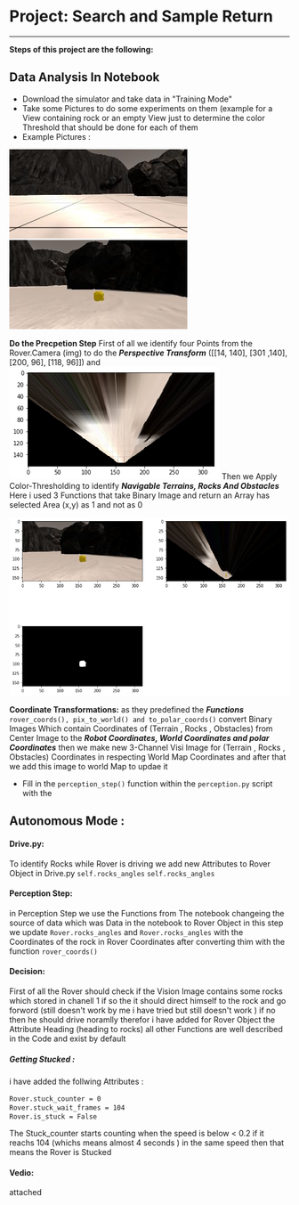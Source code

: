 # Project: Search and Sample Return
---


**Steps of this project are the following:**  

## Data Analysis In Notebook

* Download the simulator and take data in "Training Mode"
* Take some Pictures to do some experiments on them (example for a View containing rock or an empty View just to determine the color Threshold that should be done for each of them
* Example Pictures :


![alt text][image2]
![alt text][image3]

**Do the Precpetion Step**
First of all we identify four Points from the Rover.Camera (img) to do the ***Perspective Transform***
([[14, 140], [301 ,140],[200, 96], [118, 96]]) and 
![alt text][image4]
Then we Apply Color-Thresholding to identify  ***Navigable Terrains, Rocks And Obstacles***
Here i used 3 Functions that take Binary Image and return an Array has selected Area (x,y) as 1 and not as 0 

![alt text][image5]

****Coordinate Transformations:****
as they predefined the ***Functions*** `rover_coords(), pix_to_world() and to_polar_coords()`
convert Binary Images Which contain Coordinates of (Terrain , Rocks , Obstacles) from Center Image to the ***Robot Coordinates, World Coordinates and polar Coordinates***
then we make new 3-Channel Visi Image for (Terrain , Rocks , Obstacles) Coordinates in respecting World Map Coordinates and after that we add this image to world Map to updae it 


* Fill in the `perception_step()` function within the `perception.py` script with the 

[//]: # (Image References)


[image2]: ./calibration_images/example_grid1.jpg
[image3]: ./calibration_images/example_rock1.jpg 
[image4]: ./misc/wrap.png
[image5]: ./misc/color.png 

## Autonomous Mode :
#### Drive.py:
To identify Rocks while Rover is driving we add new Attributes to Rover Object in Drive.py
`self.rocks_angles` `self.rocks_angles`
#### Perception Step:
in Perception Step we use the Functions from The notebook changeing the source of data which was Data in the notebook to Rover Object in this step
we update `Rover.rocks_angles` and `Rover.rocks_angles` with the Coordinates of the rock in Rover Coordinates after converting thim with the function `rover_coords()`
#### Decision:
First of all the Rover should check if the Vision Image contains some rocks which stored in chanell 1 if so the it should direct himself to the rock and go forword (still doesn't work by me i have tried but still doesn't work )
if no then he should drive noramlly 
therefor i have added for Rover Object the Attribute Heading (heading to rocks)
all other Functions are well described in the Code and exist by default
##### Getting Stucked :
i have added the follwing Attributes :
```
Rover.stuck_counter = 0
Rover.stuck_wait_frames = 104
Rover.is_stuck = False
```
The Stuck_counter starts counting when the speed is below < 0.2 if it reachs 104 (whichs means almost 4 seconds ) in the same speed then that means the Rover is Stucked 



#### Vedio:

attached